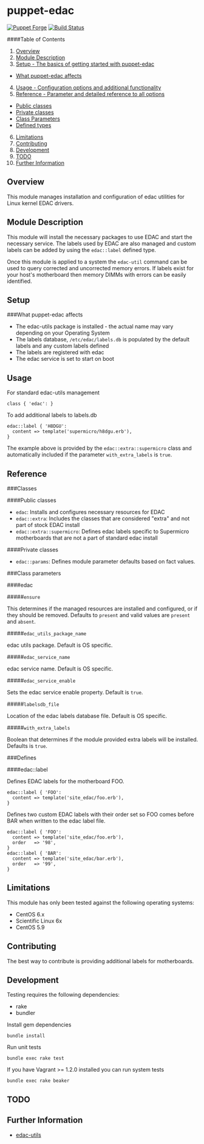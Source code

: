 # puppet-edac

[![Puppet Forge](http://img.shields.io/puppetforge/v/treydock/edac.svg)](https://forge.puppetlabs.com/treydock/edac)
[![Build Status](https://travis-ci.org/treydock/puppet-edac.svg?branch=master)](https://travis-ci.org/treydock/puppet-edac)

####Table of Contents

1. [Overview](#overview)
2. [Module Description](#module-description)
3. [Setup - The basics of getting started with puppet-edac](#setup)
  * [What puppet-edac affects](#what-puppet-edac-affects)
4. [Usage - Configuration options and additional functionality](#usage)
5. [Reference - Parameter and detailed reference to all options](#reference)
  * [Public classes](#public-classes)
  * [Private classes](#private-classes)
  * [Class Parameters](#class-parameters)
  * [Defined types](#defined-types)
6. [Limitations](#limitations)
7. [Contributing](#contributing)
8. [Development](#development)
9. [TODO](#TODO)
10. [Further Information](#further-information)

## Overview

This module manages installation and configuration of edac utilities for Linux kernel EDAC drivers.

## Module Description

This module will install the necessary packages to use EDAC and start the necessary service.  The labels used by EDAC are also managed and custom labels can be added by using the `edac::label` defined type.

Once this module is applied to a system the `edac-util` command can be used to query corrected and uncorrected memory errors.  If labels exist for your host's motherboard then memory DIMMs with errors can be easily identified.

## Setup

###What puppet-edac affects

* The edac-utils package is installed - the actual name may vary depending on your Operating System
* The labels database, `/etc/edac/labels.db` is populated by the default labels and any custom labels defined
* The labels are registered with edac
* The edac service is set to start on boot

## Usage

For standard edac-utils management

    class { 'edac': }

To add additional labels to labels.db

    edac::label { 'H8DGU':
      content => template('supermicro/h8dgu.erb'),
    }

The example above is provided by the `edac::extra::supermicro` class and automatically included if the parameter `with_extra_labels` is `true`.

## Reference

###Classes

####Public classes

* `edac`: Installs and configures necessary resources for EDAC
* `edac::extra`: Includes the classes that are considered "extra" and not part of stock EDAC install
* `edac::extra::supermicro`: Defines edac labels specific to Supermicro motherboards that are not a part of standard edac install

####Private classes

* `edac::params`: Defines module parameter defaults based on fact values.

###Class parameters

####edac

#####`ensure`

This determines if the managed resources are installed and configured, or if they should be removed.
Defaults to `present` and valid values are `present` and `absent`.

#####`edac_utils_package_name`

edac utils package.  Default is OS specific.

#####`edac_service_name`

edac service name.  Default is OS specific.

#####`edac_service_enable`

Sets the edac service enable property.  Default is `true`.

#####`labelsdb_file`

Location of the edac labels database file.  Default is OS specific.

#####`with_extra_labels`

Boolean that determines if the module provided extra labels will be installed.
Defaults is `true`.

###Defines

####edac::label

Defines EDAC labels for the motherboard FOO.

    edac::label { 'FOO':
      content => template('site_edac/foo.erb'),
    }

Defines two custom EDAC labels with their order set so FOO comes before BAR when written to the edac label file.

    edac::label { 'FOO':
      content => template('site_edac/foo.erb'),
      order   => '98',
    }
    edac::label { 'BAR':
      content => template('site_edac/bar.erb'),
      order   => '99',
    }

## Limitations

This module has only been tested against the following operating systems:

* CentOS 6.x
* Scientific Linux 6x
* CentOS 5.9

## Contributing

The best way to contribute is providing additional labels for motherboards.

## Development

Testing requires the following dependencies:

* rake
* bundler

Install gem dependencies

    bundle install

Run unit tests

    bundle exec rake test

If you have Vagrant >= 1.2.0 installed you can run system tests

    bundle exec rake beaker

## TODO

## Further Information

* [edac-utils](http://edac-utils.sourceforge.net/)
